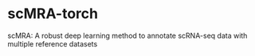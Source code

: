 # scMRA-torch
scMRA: A robust deep learning method to annotate scRNA-seq data with multiple reference datasets
